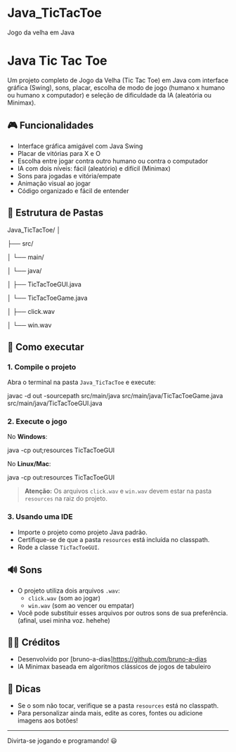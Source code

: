 # Java_TicTacToe
Jogo da velha em Java

# Java Tic Tac Toe

Um projeto completo de Jogo da Velha (Tic Tac Toe) em Java com interface gráfica (Swing), sons, placar, escolha de modo de jogo (humano x humano ou humano x computador) e seleção de dificuldade da IA (aleatória ou Minimax).

## 🎮 Funcionalidades

- Interface gráfica amigável com Java Swing
- Placar de vitórias para X e O
- Escolha entre jogar contra outro humano ou contra o computador
- IA com dois níveis: fácil (aleatório) e difícil (Minimax)
- Sons para jogadas e vitória/empate
- Animação visual ao jogar
- Código organizado e fácil de entender

## 📁 Estrutura de Pastas

Java_TicTacToe/
│

├── src/

│ └── main/

│ └── java/

│ ├── TicTacToeGUI.java

│ └── TicTacToeGame.java

│ ├── click.wav

│ └── win.wav



## 🚀 Como executar

### 1. Compile o projeto

Abra o terminal na pasta `Java_TicTacToe` e execute:

javac -d out -sourcepath src/main/java src/main/java/TicTacToeGame.java src/main/java/TicTacToeGUI.java


### 2. Execute o jogo

No **Windows**:

java -cp out;resources TicTacToeGUI


No **Linux/Mac**:

java -cp out:resources TicTacToeGUI


> **Atenção:** Os arquivos `click.wav` e `win.wav` devem estar na pasta `resources` na raiz do projeto.

### 3. Usando uma IDE

- Importe o projeto como projeto Java padrão.
- Certifique-se de que a pasta `resources` está incluída no classpath.
- Rode a classe `TicTacToeGUI`.

## 🔊 Sons

- O projeto utiliza dois arquivos `.wav`:  
  - `click.wav` (som ao jogar)
  - `win.wav` (som ao vencer ou empatar)
- Você pode substituir esses arquivos por outros sons de sua preferência. (afinal, usei minha voz. hehehe)

## 🧑‍💻 Créditos

- Desenvolvido por [bruno-a-dias]https://github.com/bruno-a-dias
- IA Minimax baseada em algoritmos clássicos de jogos de tabuleiro

## 📌 Dicas

- Se o som não tocar, verifique se a pasta `resources` está no classpath.
- Para personalizar ainda mais, edite as cores, fontes ou adicione imagens aos botões!

---

Divirta-se jogando e programando! 😃